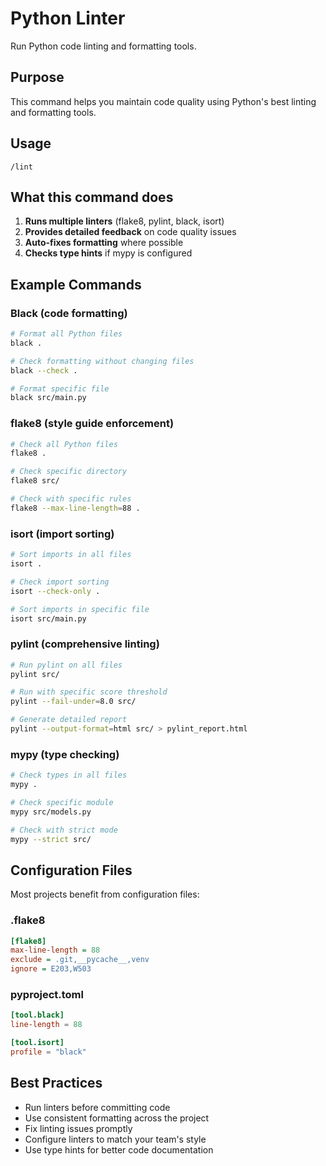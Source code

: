 # Python Linter

Run Python code linting and formatting tools.

## Purpose

This command helps you maintain code quality using Python's best linting and formatting tools.

## Usage

```
/lint
```

## What this command does

1. **Runs multiple linters** (flake8, pylint, black, isort)
2. **Provides detailed feedback** on code quality issues
3. **Auto-fixes formatting** where possible
4. **Checks type hints** if mypy is configured

## Example Commands

### Black (code formatting)
```bash
# Format all Python files
black .

# Check formatting without changing files
black --check .

# Format specific file
black src/main.py
```

### flake8 (style guide enforcement)
```bash
# Check all Python files
flake8 .

# Check specific directory
flake8 src/

# Check with specific rules
flake8 --max-line-length=88 .
```

### isort (import sorting)
```bash
# Sort imports in all files
isort .

# Check import sorting
isort --check-only .

# Sort imports in specific file
isort src/main.py
```

### pylint (comprehensive linting)
```bash
# Run pylint on all files
pylint src/

# Run with specific score threshold
pylint --fail-under=8.0 src/

# Generate detailed report
pylint --output-format=html src/ > pylint_report.html
```

### mypy (type checking)
```bash
# Check types in all files
mypy .

# Check specific module
mypy src/models.py

# Check with strict mode
mypy --strict src/
```

## Configuration Files

Most projects benefit from configuration files:

### .flake8
```ini
[flake8]
max-line-length = 88
exclude = .git,__pycache__,venv
ignore = E203,W503
```

### pyproject.toml
```toml
[tool.black]
line-length = 88

[tool.isort]
profile = "black"
```

## Best Practices

- Run linters before committing code
- Use consistent formatting across the project
- Fix linting issues promptly
- Configure linters to match your team's style
- Use type hints for better code documentation
